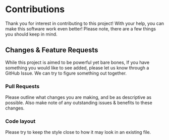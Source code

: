# Contributions
Thank you for interest in contributing to this project! With your help, you can make this software work even better!
Please note, there are a few things you should keep in mind.

## Changes & Feature Requests
While this project is aimed to be powerful yet bare bones, If you have something you would like to see added, please let us know through a GitHub Issue. We can try to figure something out together.

### Pull Requests
Please outline what changes you are making, and be as descriptive as possible. Also make note of any outstanding issues & benefits to these changes.

### Code layout
Please try to keep the style close to how it may look in an existing file.
